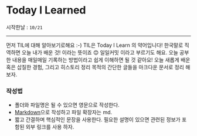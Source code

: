 # Today I Learned 
시작한날 : ```10/21```  
<hr/>
먼저 TIL에 대해 알아보기로해요 :-)  
TIL은 Today I Learn 의 약어입니다! 한국말로 직역하면 오늘 내가 배운 것! 이라는 뜻이죠 😊  
일일커밋 이라고 부르기도 해요. 오늘 공부 한 내용을 매일매일 기록하는 방법이라고 쉽게 이해하면 될 것 같아요!  
오늘 새롭게 배운 혹은 삽질한 경험, 그리고 히스토리 정리 목적의 간단한 글들을 마크다운 문서로 정리 해 보자. 


### 작성법
- 폴더와 파일명은 될 수 있으면 영문으로 작성한다.
- [Markdown](https://hr/>gist.github.com/ihoneymon/652be052a0727ad59601, "Markdown link")으로 작성하고 파일 확장자는 md.
- 짧고 간결하며 핵심적인 문장을 사용한다. 필요한 설명이 있으면 관련된 정보가 포함된 외부 링크를 사용 하자.

